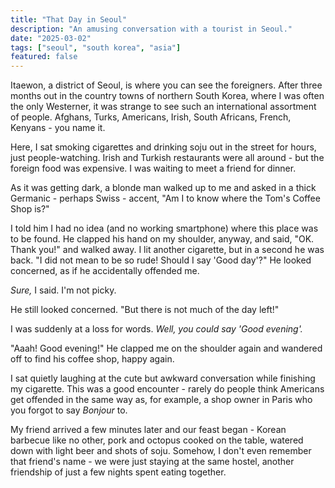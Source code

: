 ```yaml
---
title: "That Day in Seoul"
description: "An amusing conversation with a tourist in Seoul."
date: "2025-03-02"
tags: ["seoul", "south korea", "asia"]
featured: false
---
```


Itaewon, a district of Seoul, is where you can see the foreigners. After three months out in the country towns of northern South Korea, where I was often the only Westerner, it was strange to see such an international assortment of people. Afghans, Turks, Americans, Irish, South Africans, French, Kenyans - you name it.

Here, I sat smoking cigarettes and drinking soju out in the street for hours, just people-watching. Irish and Turkish restaurants were all around - but the foreign food was expensive. I was waiting to meet a friend for dinner.

As it was getting dark, a blonde man walked up to me and asked in a thick Germanic - perhaps Swiss - accent, "Am I to know where the Tom's Coffee Shop is?"

I told him I had no idea (and no working smartphone) where this place was to be found. He clapped his hand on my shoulder, anyway, and said, "OK. Thank you!" and walked away. I lit another cigarette, but in a second he was back. "I did not mean to be so rude! Should I say 'Good day'?" He looked concerned, as if he accidentally offended me.

<em>Sure,</em> I said. I'm not picky.

He still looked concerned. "But there is not much of the day left!"

I was suddenly at a loss for words. <em>Well, you could say 'Good evening'.</em>

"Aaah! Good evening!" He clapped me on the shoulder again and wandered off to find his coffee shop, happy again.

I sat quietly laughing at the cute but awkward conversation while finishing my cigarette. This was a good encounter - rarely do people think Americans get offended in the same way as, for example, a shop owner in Paris who you forgot to say <em>Bonjour</em> to.

My friend arrived a few minutes later and our feast began - Korean barbecue like no other, pork and octopus cooked on the table, watered down with light beer and shots of soju. Somehow, I don't even remember that friend's name - we were just staying at the same hostel, another friendship of just a few nights spent eating together.

